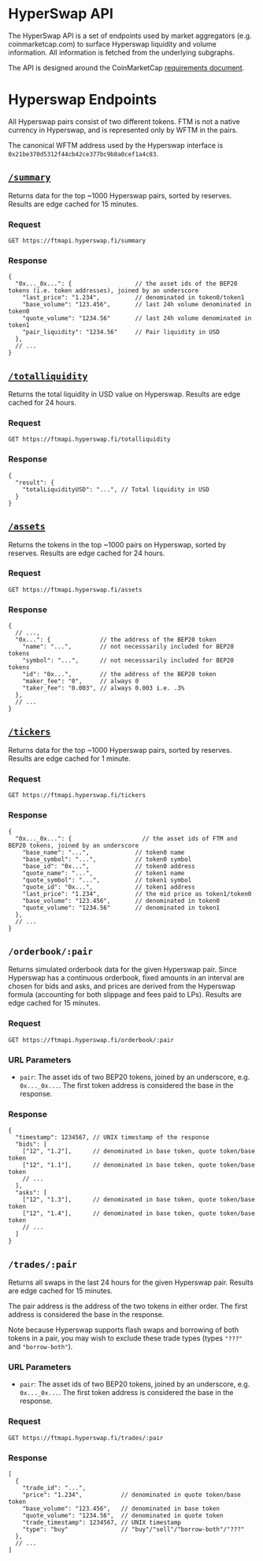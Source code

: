 # HyperSwap API

The HyperSwap API is a set of endpoints used by market aggregators (e.g. coinmarketcap.com) to surface Hyperswap liquidity
and volume information. All information is fetched from the underlying subgraphs.

The API is designed around the CoinMarketCap
[requirements document](https://docs.google.com/document/d/1S4urpzUnO2t7DmS_1dc4EL4tgnnbTObPYXvDeBnukCg).


# Hyperswap Endpoints

All Hyperswap pairs consist of two different tokens. FTM is not a native currency in Hyperswap, and is represented
only by WFTM in the pairs.

The canonical WFTM address used by the Hyperswap interface is `0x21be370d5312f44cb42ce377bc9b8a0cef1a4c83`.

## [`/summary`](https://ftmapi.hyperswap.fi/summary)

Returns data for the top ~1000 Hyperswap pairs, sorted by reserves.
Results are edge cached for 15 minutes.

### Request

`GET https://ftmapi.hyperswap.fi/summary`

### Response

```json5
{
  "0x..._0x...": {                  // the asset ids of the BEP20 tokens (i.e. token addresses), joined by an underscore
    "last_price": "1.234",          // denominated in token0/token1
    "base_volume": "123.456",       // last 24h volume denominated in token0
    "quote_volume": "1234.56"       // last 24h volume denominated in token1
    "pair_liquidity": "1234.56"     // Pair liquidity in USD
  },
  // ...
}
```

## [`/totalliquidity`](https://ftmapi.hyperswap.fi/totalliquidity)

Returns the total liquidity in USD value on Hyperswap.
Results are edge cached for 24 hours.

### Request

`GET https://ftmapi.hyperswap.fi/totalliquidity`

### Response

```json5
{
  "result": {
    "totalLiquidityUSD": "...", // Total liquidity in USD
  }
}
```

## [`/assets`](https://ftmapi.hyperswap.fi/assets)

Returns the tokens in the top ~1000 pairs on Hyperswap, sorted by reserves.
Results are edge cached for 24 hours.

### Request

`GET https://ftmapi.hyperswap.fi/assets`

### Response

```json5
{
  // ...,
  "0x...": {              // the address of the BEP20 token
    "name": "...",        // not necesssarily included for BEP20 tokens
    "symbol": "...",      // not necesssarily included for BEP20 tokens
    "id": "0x...",        // the address of the BEP20 token
    "maker_fee": "0",     // always 0
    "taker_fee": "0.003", // always 0.003 i.e. .3%
  },
  // ...
}
```

## [`/tickers`](https://ftmapi.hyperswap.fi/tickers)

Returns data for the top ~1000 Hyperswap pairs, sorted by reserves.
Results are edge cached for 1 minute.

### Request

`GET https://ftmapi.hyperswap.fi/tickers`

### Response

```json5
{
  "0x..._0x...": {                    // the asset ids of FTM and BEP20 tokens, joined by an underscore
    "base_name": "...",             // token0 name
    "base_symbol": "...",           // token0 symbol
    "base_id": "0x...",             // token0 address
    "quote_name": "...",            // token1 name
    "quote_symbol": "...",          // token1 symbol
    "quote_id": "0x...",            // token1 address
    "last_price": "1.234",          // the mid price as token1/token0
    "base_volume": "123.456",       // denominated in token0
    "quote_volume": "1234.56"       // denominated in token1
  },
  // ...
}
```

## `/orderbook/:pair`

Returns simulated orderbook data for the given Hyperswap pair.
Since Hyperswap has a continuous orderbook, fixed amounts in an interval are chosen for bids and asks,
and prices are derived from the Hyperswap formula (accounting for both slippage and fees paid to LPs).
Results are edge cached for 15 minutes.

### Request

`GET https://ftmapi.hyperswap.fi/orderbook/:pair`

### URL Parameters

- `pair`: The asset ids of two BEP20 tokens, joined by an underscore, e.g. `0x..._0x...`. The first token address is considered the base in the response.

### Response

```json5
{
  "timestamp": 1234567, // UNIX timestamp of the response
  "bids": [
    ["12", "1.2"],      // denominated in base token, quote token/base token
    ["12", "1.1"],      // denominated in base token, quote token/base token
    // ...
  ],
  "asks": [
    ["12", "1.3"],      // denominated in base token, quote token/base token
    ["12", "1.4"],      // denominated in base token, quote token/base token
    // ...
  ]
}
```

## `/trades/:pair`

Returns all swaps in the last 24 hours for the given Hyperswap pair.
Results are edge cached for 15 minutes.

The pair address is the address of the two tokens in either order.
The first address is considered the base in the response.

Note because Hyperswap supports flash swaps and borrowing of both tokens in a pair, you may wish to exclude these
trade types (types `"???"` and `"borrow-both"`).

### URL Parameters

- `pair`: The asset ids of two BEP20 tokens, joined by an underscore, e.g. `0x..._0x...`. The first token address is considered the base in the response.

### Request

`GET https://ftmapi.hyperswap.fi/trades/:pair`

### Response

```json5
[
  {
    "trade_id": "...",
    "price": "1.234",           // denominated in quote token/base token
    "base_volume": "123.456",   // denominated in base token
    "quote_volume": "1234.56",  // denominated in quote token
    "trade_timestamp": 1234567, // UNIX timestamp
    "type": "buy"               // "buy"/"sell"/"borrow-both"/"???"
  },
  // ...
]
```
